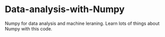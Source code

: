 # Data-analysis-with-Numpy
Numpy for data analysis and machine leraning. Learn lots of things about Numpy with this code.
